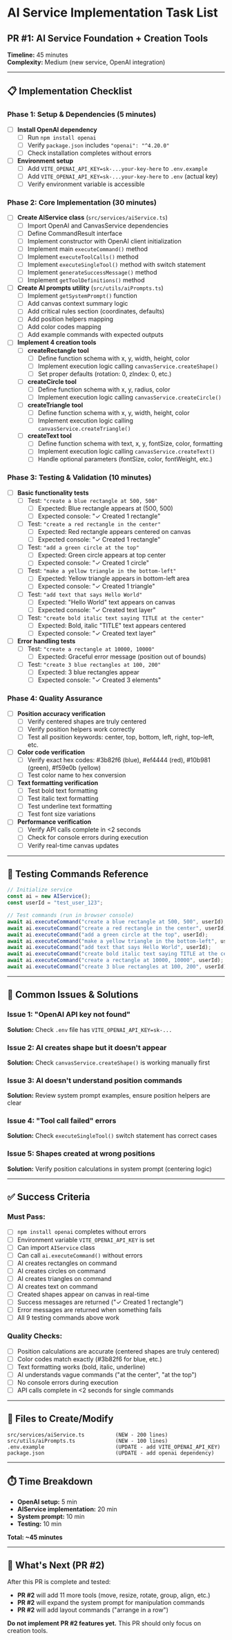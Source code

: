 # AI Service Implementation Task List

## PR #1: AI Service Foundation + Creation Tools

**Timeline:** 45 minutes  
**Complexity:** Medium (new service, OpenAI integration)

---

## 📋 Implementation Checklist

### Phase 1: Setup & Dependencies (5 minutes)

- [ ] **Install OpenAI dependency**
  - [ ] Run `npm install openai`
  - [ ] Verify `package.json` includes `"openai": "^4.20.0"`
  - [ ] Check installation completes without errors

- [ ] **Environment setup**
  - [ ] Add `VITE_OPENAI_API_KEY=sk-...your-key-here` to `.env.example`
  - [ ] Add `VITE_OPENAI_API_KEY=sk-...your-key-here` to `.env` (actual key)
  - [ ] Verify environment variable is accessible

### Phase 2: Core Implementation (30 minutes)

- [ ] **Create AIService class** (`src/services/aiService.ts`)
  - [ ] Import OpenAI and CanvasService dependencies
  - [ ] Define CommandResult interface
  - [ ] Implement constructor with OpenAI client initialization
  - [ ] Implement main `executeCommand()` method
  - [ ] Implement `executeToolCalls()` method
  - [ ] Implement `executeSingleTool()` method with switch statement
  - [ ] Implement `generateSuccessMessage()` method
  - [ ] Implement `getToolDefinitions()` method

- [ ] **Create AI prompts utility** (`src/utils/aiPrompts.ts`)
  - [ ] Implement `getSystemPrompt()` function
  - [ ] Add canvas context summary logic
  - [ ] Add critical rules section (coordinates, defaults)
  - [ ] Add position helpers mapping
  - [ ] Add color codes mapping
  - [ ] Add example commands with expected outputs

- [ ] **Implement 4 creation tools**
  - [ ] **createRectangle tool**
    - [ ] Define function schema with x, y, width, height, color
    - [ ] Implement execution logic calling `canvasService.createShape()`
    - [ ] Set proper defaults (rotation: 0, zIndex: 0, etc.)
  
  - [ ] **createCircle tool**
    - [ ] Define function schema with x, y, radius, color
    - [ ] Implement execution logic calling `canvasService.createCircle()`
  
  - [ ] **createTriangle tool**
    - [ ] Define function schema with x, y, width, height, color
    - [ ] Implement execution logic calling `canvasService.createTriangle()`
  
  - [ ] **createText tool**
    - [ ] Define function schema with text, x, y, fontSize, color, formatting
    - [ ] Implement execution logic calling `canvasService.createText()`
    - [ ] Handle optional parameters (fontSize, color, fontWeight, etc.)

### Phase 3: Testing & Validation (10 minutes)

- [ ] **Basic functionality tests**
  - [ ] Test: `"create a blue rectangle at 500, 500"`
    - [ ] Expected: Blue rectangle appears at (500, 500)
    - [ ] Expected console: "✓ Created 1 rectangle"
  
  - [ ] Test: `"create a red rectangle in the center"`
    - [ ] Expected: Red rectangle appears centered on canvas
    - [ ] Expected console: "✓ Created 1 rectangle"
  
  - [ ] Test: `"add a green circle at the top"`
    - [ ] Expected: Green circle appears at top center
    - [ ] Expected console: "✓ Created 1 circle"
  
  - [ ] Test: `"make a yellow triangle in the bottom-left"`
    - [ ] Expected: Yellow triangle appears in bottom-left area
    - [ ] Expected console: "✓ Created 1 triangle"
  
  - [ ] Test: `"add text that says Hello World"`
    - [ ] Expected: "Hello World" text appears on canvas
    - [ ] Expected console: "✓ Created text layer"
  
  - [ ] Test: `"create bold italic text saying TITLE at the center"`
    - [ ] Expected: Bold, italic "TITLE" text appears centered
    - [ ] Expected console: "✓ Created text layer"

- [ ] **Error handling tests**
  - [ ] Test: `"create a rectangle at 10000, 10000"`
    - [ ] Expected: Graceful error message (position out of bounds)
  
  - [ ] Test: `"create 3 blue rectangles at 100, 200"`
    - [ ] Expected: 3 blue rectangles appear
    - [ ] Expected console: "✓ Created 3 elements"

### Phase 4: Quality Assurance

- [ ] **Position accuracy verification**
  - [ ] Verify centered shapes are truly centered
  - [ ] Verify position helpers work correctly
  - [ ] Test all position keywords: center, top, bottom, left, right, top-left, etc.

- [ ] **Color code verification**
  - [ ] Verify exact hex codes: #3b82f6 (blue), #ef4444 (red), #10b981 (green), #f59e0b (yellow)
  - [ ] Test color name to hex conversion

- [ ] **Text formatting verification**
  - [ ] Test bold text formatting
  - [ ] Test italic text formatting
  - [ ] Test underline text formatting
  - [ ] Test font size variations

- [ ] **Performance verification**
  - [ ] Verify API calls complete in <2 seconds
  - [ ] Check for console errors during execution
  - [ ] Verify real-time canvas updates

---

## 🧪 Testing Commands Reference

```typescript
// Initialize service
const ai = new AIService();
const userId = "test_user_123";

// Test commands (run in browser console)
await ai.executeCommand("create a blue rectangle at 500, 500", userId);
await ai.executeCommand("create a red rectangle in the center", userId);
await ai.executeCommand("add a green circle at the top", userId);
await ai.executeCommand("make a yellow triangle in the bottom-left", userId);
await ai.executeCommand("add text that says Hello World", userId);
await ai.executeCommand("create bold italic text saying TITLE at the center", userId);
await ai.executeCommand("create a rectangle at 10000, 10000", userId);
await ai.executeCommand("create 3 blue rectangles at 100, 200", userId);
```

---

## 🚨 Common Issues & Solutions

### Issue 1: "OpenAI API key not found"
**Solution:** Check `.env` file has `VITE_OPENAI_API_KEY=sk-...`

### Issue 2: AI creates shape but it doesn't appear
**Solution:** Check `canvasService.createShape()` is working manually first

### Issue 3: AI doesn't understand position commands
**Solution:** Review system prompt examples, ensure position helpers are clear

### Issue 4: "Tool call failed" errors
**Solution:** Check `executeSingleTool()` switch statement has correct cases

### Issue 5: Shapes created at wrong positions
**Solution:** Verify position calculations in system prompt (centering logic)

---

## ✅ Success Criteria

### Must Pass:
- [ ] `npm install openai` completes without errors
- [ ] Environment variable `VITE_OPENAI_API_KEY` is set
- [ ] Can import `AIService` class
- [ ] Can call `ai.executeCommand()` without errors
- [ ] AI creates rectangles on command
- [ ] AI creates circles on command
- [ ] AI creates triangles on command
- [ ] AI creates text on command
- [ ] Created shapes appear on canvas in real-time
- [ ] Success messages are returned ("✓ Created 1 rectangle")
- [ ] Error messages are returned when something fails
- [ ] All 9 testing commands above work

### Quality Checks:
- [ ] Position calculations are accurate (centered shapes are truly centered)
- [ ] Color codes match exactly (#3b82f6 for blue, etc.)
- [ ] Text formatting works (bold, italic, underline)
- [ ] AI understands vague commands ("at the center", "at the top")
- [ ] No console errors during execution
- [ ] API calls complete in <2 seconds for single commands

---

## 📁 Files to Create/Modify

```
src/services/aiService.ts          (NEW - 200 lines)
src/utils/aiPrompts.ts             (NEW - 100 lines)
.env.example                       (UPDATE - add VITE_OPENAI_API_KEY)
package.json                       (UPDATE - add openai dependency)
```

---

## ⏱️ Time Breakdown

- **OpenAI setup:** 5 min
- **AIService implementation:** 20 min
- **System prompt:** 10 min
- **Testing:** 10 min

**Total: ~45 minutes**

---

## 🚀 What's Next (PR #2)

After this PR is complete and tested:
- **PR #2** will add 11 more tools (move, resize, rotate, group, align, etc.)
- **PR #2** will expand the system prompt for manipulation commands
- **PR #2** will add layout commands ("arrange in a row")

**Do not implement PR #2 features yet.** This PR should only focus on creation tools.
